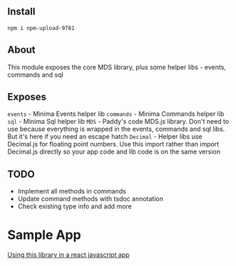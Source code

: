 ## Install
`npm i npm-upload-9781`

## About
This module exposes the core MDS library, plus some helper libs - events, commands and sql

## Exposes

`events` - Minima Events helper lib
`commands` - Minima Commands helper lib
`sql` - Minima Sql helper lib
`MDS` - Paddy's code MDS.js library. Don't need to use because everything is wrapped in the events, commands and sql libs. But it's here if you need an escape hatch
`Decimal` - Helper libs use Decimal.js for floating point numbers. Use this import rather than import Decimal.js directly so your app code and lib code is on the same version

## TODO
- Implement all methods in commands
- Update command methods with tsdoc annotation
- Check existing type info and add more


# Sample App

[Using this library in a react javascript app](https://github.com/neilshah2000/npm-mds-install-test)